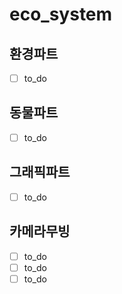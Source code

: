 # eco_system

## 환경파트
- [ ] to_do
## 동물파트
- [ ] to_do
## 그래픽파트
- [ ] to_do
## 카메라무빙
- [ ] to_do
- [ ] to_do
- [ ] to_do
